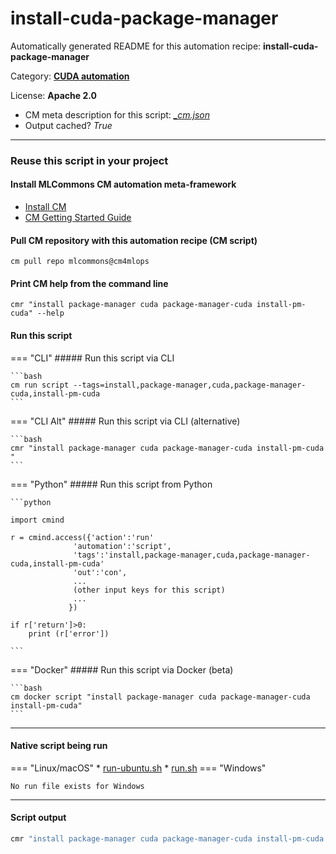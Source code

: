 # install-cuda-package-manager
Automatically generated README for this automation recipe: **install-cuda-package-manager**

Category: **[CUDA automation](..)**

License: **Apache 2.0**


* CM meta description for this script: *[_cm.json](https://github.com/mlcommons/cm4mlops/tree/main/script/install-cuda-package-manager/_cm.json)*
* Output cached? *True*

---
### Reuse this script in your project

#### Install MLCommons CM automation meta-framework

* [Install CM](https://docs.mlcommons.org/ck/install)
* [CM Getting Started Guide](https://docs.mlcommons.org/ck/getting-started/)

#### Pull CM repository with this automation recipe (CM script)

```cm pull repo mlcommons@cm4mlops```

#### Print CM help from the command line

````cmr "install package-manager cuda package-manager-cuda install-pm-cuda" --help````

#### Run this script

=== "CLI"
    ##### Run this script via CLI

    ```bash
    cm run script --tags=install,package-manager,cuda,package-manager-cuda,install-pm-cuda 
    ```
=== "CLI Alt"
    ##### Run this script via CLI (alternative)


    ```bash
    cmr "install package-manager cuda package-manager-cuda install-pm-cuda " 
    ```

=== "Python"
    ##### Run this script from Python


    ```python

    import cmind

    r = cmind.access({'action':'run'
                  'automation':'script',
                  'tags':'install,package-manager,cuda,package-manager-cuda,install-pm-cuda'
                  'out':'con',
                  ...
                  (other input keys for this script)
                  ...
                 })

    if r['return']>0:
        print (r['error'])

    ```


=== "Docker"
    ##### Run this script via Docker (beta)

    ```bash
    cm docker script "install package-manager cuda package-manager-cuda install-pm-cuda" 
    ```
___


#### Native script being run
=== "Linux/macOS"
     * [run-ubuntu.sh](https://github.com/mlcommons/cm4mlops/tree/main/script/install-cuda-package-manager/run-ubuntu.sh)
     * [run.sh](https://github.com/mlcommons/cm4mlops/tree/main/script/install-cuda-package-manager/run.sh)
=== "Windows"

    No run file exists for Windows
___
#### Script output
```bash
cmr "install package-manager cuda package-manager-cuda install-pm-cuda "  -j
```